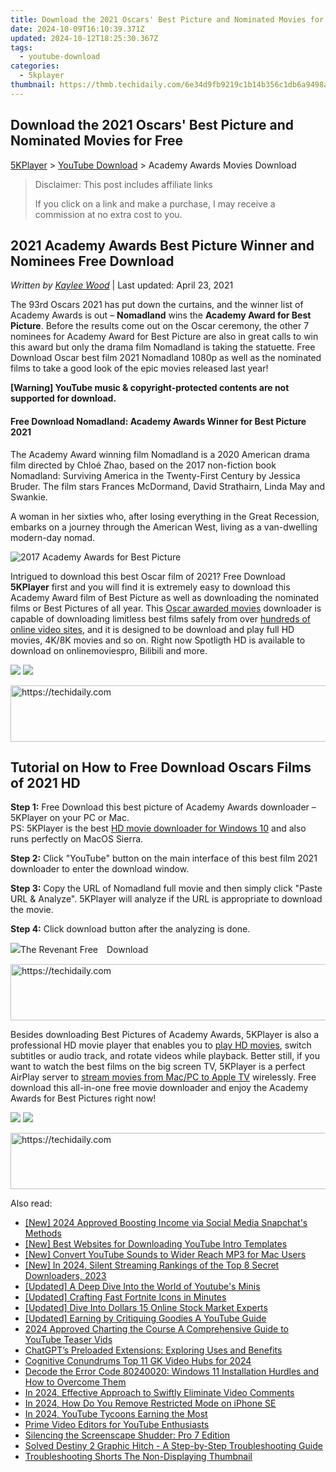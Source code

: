 ```yaml
---
title: Download the 2021 Oscars' Best Picture and Nominated Movies for Free
date: 2024-10-09T16:10:39.371Z
updated: 2024-10-12T18:25:30.367Z
tags:
  - youtube-download
categories:
  - 5kplayer
thumbnail: https://thmb.techidaily.com/6e34d9fb9219c1b14b356c1db6a9498a7ed2cc88e1f185620d446a2907ce8d78.png
---
```


## Download the 2021 Oscars' Best Picture and Nominated Movies for Free

[5KPlayer](https://tools.techidaily.com/5kplayer/products/) \> [YouTube Download](https://tools.techidaily.com/5kplayer/youtube-download/) \> Academy Awards Movies Download

>  Disclaimer: This post includes affiliate links
>
>  If you click on a link and make a purchase, I may receive a commission at no extra cost to you.
>

## 2021 Academy Awards Best Picture Winner and Nominees Free Download

 _Written by [Kaylee Wood](https://www.quora.com/profile/Amanda-Hu-21)_ | Last updated: April 23, 2021 

The 93rd Oscars 2021 has put down the curtains, and the winner list of Academy Awards is out – **Nomadland** wins the **Academy Award for Best Picture**. Before the results come out on the Oscar ceremony, the other 7 nominees for Academy Award for Best Picture are also in great calls to win this award but only the drama film Nomadland is taking the statuette. Free Download Oscar best film 2021 Nomadland 1080p as well as the nominated films to take a good look of the epic movies released last year! 

**\[Warning\] YouTube music & copyright-protected contents are not supported for download.**

#### **Free Download Nomadland: Academy Awards Winner for Best Picture 2021**

The Academy Award winning film Nomadland is a 2020 American drama film directed by Chloé Zhao, based on the 2017 non-fiction book Nomadland: Surviving America in the Twenty-First Century by Jessica Bruder. The film stars Frances McDormand, David Strathairn, Linda May and Swankie. 

A woman in her sixties who, after losing everything in the Great Recession, embarks on a journey through the American West, living as a van-dwelling modern-day nomad.

![2017 Academy Awards for Best Picture](https://www.winxdvd.com/resource/pics/nomadland.jpg) 

Intrigued to download this best Oscar film of 2021? Free Download **5KPlayer** first and you will find it is extremely easy to download this Academy Award film of Best Picture as well as downloading the nominated films or Best Pictures of all year. This [Oscar awarded movies](https://tools.techidaily.com/macxdvd/products/) downloader is capable of downloading limitless best films safely from over [hundreds of online video sites](https://tools.techidaily.com/5kplayer/youtube-download/), and it is designed to be download and play full HD movies, 4K/8K movies and so on. Right now Spotligth HD is available to download on onlinemoviespro, Bilibili and more. 

[![](https://www.5kplayer.com/youtube-download/../button/freedownwhitewin.png)](https://tools.techidaily.com/5kplayer/products/) [![](https://www.5kplayer.com/youtube-download/../button/freedownbackmac.png)](https://tools.techidaily.com/5kplayer/products/) 

<!-- affiliate ads begin -->
<a href="https://appsumo.8odi.net/c/5597632/2037474/7443" target="_top" id="2037474">
  <img src="//a.impactradius-go.com/display-ad/7443-2037474" border="0" alt="https://techidaily.com" width="728" height="90"/>
</a>
<img height="0" width="0" src="https://appsumo.8odi.net/i/5597632/2037474/7443" style="position:absolute;visibility:hidden;" border="0" />
<!-- affiliate ads end -->

##  Tutorial on How to Free Download Oscars Films of 2021 HD

**Step 1:** Free Download this best picture of Academy Awards downloader – 5KPlayer on your PC or Mac.  
 PS: 5KPlayer is the best [HD movie downloader for Windows 10](https://tools.techidaily.com/5kplayer/youtube-download/) and also runs perfectly on MacOS Sierra. 

**Step 2:**  Click "YouTube" button on the main interface of this best film 2021 downloader to enter the download window. 

**Step 3:** Copy the URL of Nomadland full movie and then simply click "Paste URL & Analyze". 5KPlayer will analyze if the URL is appropriate to download the movie. 

**Step 4:** Click download button after the analyzing is done. 

![The Revenant Free　Download](https://www.5kplayer.com/youtube-download/img/download-the-revenant.jpg)

<!-- affiliate ads begin -->
<a href="https://appsumo.8odi.net/c/5597632/2151892/7443" target="_top" id="2151892">
  <img src="//a.impactradius-go.com/display-ad/7443-2151892" border="0" alt="https://techidaily.com" width="600" height="90"/>
</a>
<img height="0" width="0" src="https://appsumo.8odi.net/i/5597632/2151892/7443" style="position:absolute;visibility:hidden;" border="0" />
<!-- affiliate ads end -->

Besides downloading Best Pictures of Academy Awards, 5KPlayer is also a professional HD movie player that enables you to [play HD movies](https://tools.techidaily.com/5kplayer/video-music-player/), switch subtitles or audio track, and rotate videos while playback. Better still, if you want to watch the best films on the big screen TV, 5KPlayer is a perfect AirPlay server to [stream movies from Mac/PC to Apple TV](https://tools.techidaily.com/5kplayer/airplay/) wirelessly. Free download this all-in-one free movie downloader and enjoy the Academy Awards for Best Pictures right now! 

[![](https://www.5kplayer.com/youtube-download/../button/freedownwhitewin.png)](https://tools.techidaily.com/5kplayer/products/) [![](https://www.5kplayer.com/youtube-download/../button/freedownbackmac.png)](https://tools.techidaily.com/5kplayer/products/)

<!-- affiliate ads begin -->
<a href="https://unicoeye.pxf.io/c/5597632/2134240/18498" target="_top" id="2134240">
  <img src="//a.impactradius-go.com/display-ad/18498-2134240" border="0" alt="https://techidaily.com" width="540" height="90"/>
</a>
<img height="0" width="0" src="https://unicoeye.pxf.io/i/5597632/2134240/18498" style="position:absolute;visibility:hidden;" border="0" />
<!-- affiliate ads end -->

<ins class="adsbygoogle"
     style="display:block"
     data-ad-format="autorelaxed"
     data-ad-client="ca-pub-7571918770474297"
     data-ad-slot="1223367746"></ins>

<ins class="adsbygoogle"
     style="display:block"
     data-ad-client="ca-pub-7571918770474297"
     data-ad-slot="8358498916"
     data-ad-format="auto"
     data-full-width-responsive="true"></ins>

<span class="atpl-alsoreadstyle">Also read:</span>
<div><ul>
<li><a href="https://snapchat-videos.techidaily.com/new-2024-approved-boosting-income-via-social-media-snapchats-methods/"><u>[New] 2024 Approved Boosting Income via Social Media Snapchat's Methods</u></a></li>
<li><a href="https://facebook-video-share.techidaily.com/new-best-websites-for-downloading-youtube-intro-templates/"><u>[New] Best Websites for Downloading YouTube Intro Templates</u></a></li>
<li><a href="https://youtube-video-recordings.techidaily.com/new-convert-youtube-sounds-to-wider-reach-mp3-for-mac-users/"><u>[New] Convert YouTube Sounds to Wider Reach MP3 for Mac Users</u></a></li>
<li><a href="https://facebook-clips.techidaily.com/new-in-2024-silent-streaming-rankings-of-the-top-8-secret-downloaders-2023/"><u>[New] In 2024, Silent Streaming Rankings of the Top 8 Secret Downloaders, 2023</u></a></li>
<li><a href="https://youtube-video-recordings.techidaily.com/updated-a-deep-dive-into-the-world-of-youtubes-minis/"><u>[Updated] A Deep Dive Into the World of Youtube's Minis</u></a></li>
<li><a href="https://youtube-video-recordings.techidaily.com/updated-crafting-fast-fortnite-icons-in-minutes/"><u>[Updated] Crafting Fast Fortnite Icons in Minutes</u></a></li>
<li><a href="https://youtube-video-recordings.techidaily.com/updated-dive-into-dollars-15-online-stock-market-experts/"><u>[Updated] Dive Into Dollars 15 Online Stock Market Experts</u></a></li>
<li><a href="https://youtube-video-recordings.techidaily.com/updated-earning-by-critiquing-goodies-a-youtube-guide/"><u>[Updated] Earning by Critiquing Goodies A YouTube Guide</u></a></li>
<li><a href="https://youtube-video-recordings.techidaily.com/2024-approved-charting-the-course-a-comprehensive-guide-to-youtube-teaser-vids/"><u>2024 Approved Charting the Course A Comprehensive Guide to YouTube Teaser Vids</u></a></li>
<li><a href="https://tech-hub.techidaily.com/chatgpts-preloaded-extensions-exploring-uses-and-benefits/"><u>ChatGPT’s Preloaded Extensions: Exploring Uses and Benefits</u></a></li>
<li><a href="https://extra-information.techidaily.com/cognitive-conundrums-top-11-gk-video-hubs-for-2024/"><u>Cognitive Conundrums Top 11 GK Video Hubs for 2024</u></a></li>
<li><a href="https://win-howtos.techidaily.com/decode-the-error-code-80240020-windows-11-installation-hurdles-and-how-to-overcome-them/"><u>Decode the Error Code 80240020: Windows 11 Installation Hurdles and How to Overcome Them</u></a></li>
<li><a href="https://youtube-video-recordings.techidaily.com/in-2024-effective-approach-to-swiftly-eliminate-video-comments/"><u>In 2024, Effective Approach to Swiftly Eliminate Video Comments</u></a></li>
<li><a href="https://ios-unlock.techidaily.com/in-2024-how-do-you-remove-restricted-mode-on-iphone-se-by-drfone-ios/"><u>In 2024, How Do You Remove Restricted Mode on iPhone SE</u></a></li>
<li><a href="https://youtube-webster.techidaily.com/24-youtube-tycoons-earning-the-most/"><u>In 2024, YouTube Tycoons Earning the Most</u></a></li>
<li><a href="https://youtube-video-recordings.techidaily.com/prime-video-editors-for-youtube-enthusiasts/"><u>Prime Video Editors for YouTube Enthusiasts</u></a></li>
<li><a href="https://network-issues.techidaily.com/silencing-the-screenscape-shudder-pro-7-edition/"><u>Silencing the Screenscape Shudder: Pro 7 Edition</u></a></li>
<li><a href="https://win-solutions.techidaily.com/solved-destiny-2-graphic-hitch-a-step-by-step-troubleshooting-guide/"><u>Solved Destiny 2 Graphic Hitch - A Step-by-Step Troubleshooting Guide</u></a></li>
<li><a href="https://youtube-video-recordings.techidaily.com/troubleshooting-shorts-the-non-displaying-thumbnail/"><u>Troubleshooting Shorts The Non-Displaying Thumbnail</u></a></li>
</ul></div>


